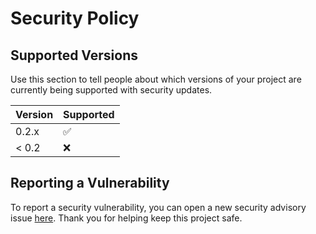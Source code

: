 # Security Policy

## Supported Versions

Use this section to tell people about which versions of your project are
currently being supported with security updates.

| Version | Supported          |
| ------- | ------------------ |
| 0.2.x   | :white_check_mark: |
| < 0.2   | :x:                |

## Reporting a Vulnerability

To report a security vulnerability, you can open a new security advisory issue [here](https://github.com/hopper-mcbe/hopper-mcbe/security/advisories/new). Thank you for helping keep this project safe.
